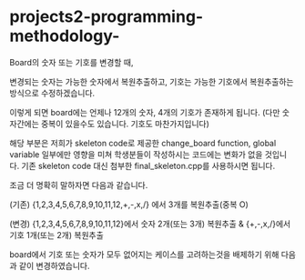 # projects2-programming-methodology-

Board의 숫자 또는 기호를 변경할 때,

변경되는 숫자는 가능한 숫자에서 복원추출하고, 기호는 가능한 기호에서 복원추출하는 방식으로 수정하겠습니다.

이렇게 되면 board에는 언제나 12개의 숫자, 4개의 기호가 존재하게 됩니다. (다만 숫자간에는 중복이 있을수도 있습니다. 기호도 마찬가지입니다)

해당 부분은 저희가 skeleton code로 제공한 change_board function, global variable 일부에만 영향을 미쳐 학생분들이 작성하시는 코드에는 변화가 없을 것입니다. 기존 skeleton code 대신 첨부한 final_skeleton.cpp를 사용하시면 됩니다.

조금 더 명확히 말하자면 다음과 같습니다.



(기존) {1,2,3,4,5,6,7,8,9,10,11,12,+,-,x,/} 에서 3개를 복원추출(중복 O)

(변경) {1,2,3,4,5,6,7,8,9,10,11,12}에서 숫자 2개(또는 3개) 복원추출 & {+,-,x,/}에서 기호 1개(또는 2개) 복원추출



board에서 기호 또는 숫자가 모두 없어지는 케이스를 고려하는것을 배제하기 위해 다음과 같이 변경하였습니다.
